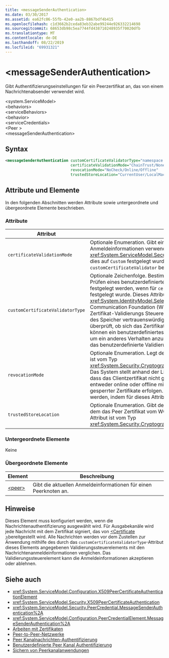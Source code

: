 ```yaml
---
title: <messageSenderAuthentication>
ms.date: 03/30/2017
ms.assetid: ea62fc06-55fb-42e0-aa2b-8867bdf4b415
ms.openlocfilehash: c1d3662b2ceda83eb32abe99244e926332214698
ms.sourcegitcommit: 68653db98c5ea7744fd438710248935f70020dfb
ms.translationtype: MT
ms.contentlocale: de-DE
ms.lasthandoff: 08/22/2019
ms.locfileid: "69931321"
---
```

# <a name="messagesenderauthentication"></a>\<messageSenderAuthentication>
Gibt Authentifizierungseinstellungen für ein Peerzertifikat an, das von einem Nachrichtenabsender verwendet wird.  
  
 \<system.ServiceModel>  
\<behaviors>  
\<serviceBehaviors>  
\<behavior>  
\<serviceCredentials>  
\<Peer >  
\<messageSenderAuthentication>  
  
## <a name="syntax"></a>Syntax  
  
```xml  
<messageSenderAuthentication customCertificateValidatorType="namespace.typeName, [,AssemblyName] [,Version=version number] [,Culture=culture] [,PublicKeyToken=token]"
                             certificateValidationMode="ChainTrust/None/PeerTrust/PeerOrChainTrust/Custom"
                             revocationMode="NoCheck/Online/Offline"
                             trustedStoreLocation="CurrentUser/LocalMachine" />
```  
  
## <a name="attributes-and-elements"></a>Attribute und Elemente  
 In den folgenden Abschnitten werden Attribute sowie untergeordnete und übergeordnete Elemente beschrieben.  
  
### <a name="attributes"></a>Attribute  
  
|Attribut|Beschreibung|  
|---------------|-----------------|  
|`certificateValidationMode`|Optionale Enumeration. Gibt einen von fünf die Überprüfung von Anmeldeinformationen verwendeten Modi an. Dieses Attribut ist vom Typ <xref:System.ServiceModel.Security.X509CertificateValidationMode>. Wenn dies auf `Custom` festgelegt wurde, muss auch ein `customCertificateValidator` bereitgestellt werden.|  
|`customCertificateValidatorType`|Optionale Zeichenfolge. Bestimmt einen Typ und eine Assembly, die zum Prüfen eines benutzerdefinierten Typs verwendet werden. Das Attribut muss festgelegt werden, wenn für `certificateValidationMode` der Wert `Custom` festgelegt wurde. Dieses Attribut ist vom Typ <xref:System.IdentityModel.Selectors.X509CertificateValidator>. Windows Communication Foundation (WCF) stellt ein Standardmäßiges Peer Zertifikat-Validierungs Steuerelement bereit, das das Peer Zertifikat anhand des Speicher vertrauenswürdiger Personen überprüft. Außerdem wird überprüft, ob sich das Zertifikat zu einem gültigen Stamm verkettet. Sie können ein benutzerdefiniertes Validierungssteuerelement implementieren, um ein anderes Verhalten anzugeben und dieses Attribut zum Verweisen auf das benutzerdefinierte Validierungssteuerelement verwenden.|  
|`revocationMode`|Optionale Enumeration. Legt den Zertifikatssperrmodus fest. Dieses Attribut ist vom Typ <xref:System.Security.Cryptography.X509Certificates.X509RevocationMode>. Das System stellt anhand der Liste mit den gesperrten Zertifikaten sicher, dass das Clientzertifikat nicht gesperrt wurde. Diese Überprüfung kann entweder online oder offline mit einer zwischengespeicherten Liste gesperrter Zertifikate erfolgen. Die Sperrüberprüfung kann deaktiviert werden, indem für dieses Attribut der Wert NoCheck festgelegt wird.|  
|`trustedStoreLocation`|Optionale Enumeration. Gibt den vertrauenswürdigen Speicherort an, an dem das Peer Zertifikat vom WCF-Sicherheitssystem überprüft wird. Dieses Attribut ist vom Typ <xref:System.Security.Cryptography.X509Certificates.StoreLocation>.|  
  
### <a name="child-elements"></a>Untergeordnete Elemente  
 Keine  
  
### <a name="parent-elements"></a>Übergeordnete Elemente  
  
|Element|Beschreibung|  
|-------------|-----------------|  
|[\<peer>](peer-of-servicecredentials.md)|Gibt die aktuellen Anmeldeinformationen für einen Peerknoten an.|  
  
## <a name="remarks"></a>Hinweise  
 Dieses Element muss konfiguriert werden, wenn die Nachrichtenauthentifizierung ausgewählt wird. Für Ausgabekanäle wird jede Nachricht mit dem Zertifikat signiert, das von [ \<Certificate >](certificate-element.md)bereitgestellt wird. Alle Nachrichten werden vor dem Zustellen zur Anwendung mithilfe des durch das `customCertificateValidatorType`-Attribut dieses Elements angegebenen Validierungssteuerelements mit den Nachrichtenanmeldeinformationen verglichen. Das Validierungssteuerelement kann die Anmeldeinformationen akzeptieren oder ablehnen.  
  
## <a name="see-also"></a>Siehe auch

- <xref:System.ServiceModel.Configuration.X509PeerCertificateAuthenticationElement>
- <xref:System.ServiceModel.Security.X509PeerCertificateAuthentication>
- <xref:System.ServiceModel.Security.PeerCredential.MessageSenderAuthentication%2A>
- <xref:System.ServiceModel.Configuration.PeerCredentialElement.MessageSenderAuthentication%2A>
- [Arbeiten mit Zertifikaten](../../../wcf/feature-details/working-with-certificates.md)
- [Peer-to-Peer-Netzwerke](../../../wcf/feature-details/peer-to-peer-networking.md)
- [Peer Kanalnachrichten-Authentifizierung](https://docs.microsoft.com/previous-versions/dotnet/netframework-3.5/aa967730(v=vs.90))
- [Benutzerdefinierte Peer Kanal Authentifizierung](https://docs.microsoft.com/previous-versions/dotnet/netframework-3.5/ms751447(v=vs.90))
- [Sichern von Peerkanalanwendungen](../../../wcf/feature-details/securing-peer-channel-applications.md)
